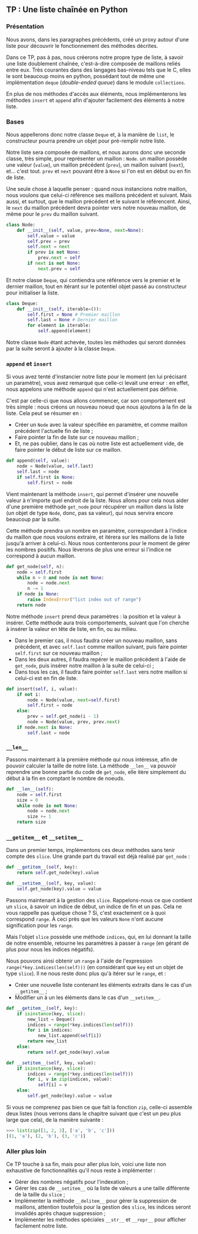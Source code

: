 ## TP : Une liste chaînée en Python

### Présentation

Nous avons, dans les paragraphes précédents, créé un proxy autour d'une liste pour découvrir le fonctionnement des méthodes décrites.

Dans ce TP, pas à pas, nous créerons notre propre type de liste, à savoir une liste doublement chaînée, c'est-à-dire composée de maillons reliés entre eux. Très courantes dans des langages bas-niveau tels que le C, elles le sont beaucoup moins en python, possédant tout de même une implémentation `deque` (*double-ended queue*) dans le module `collections`.

En plus de nos méthodes d'accès aux éléments, nous implémenterons les méthodes `insert` et `append` afin d'ajouter facilement des éléments à notre liste.

### Bases

Nous appellerons donc notre classe `Deque` et, à la manière de `list`, le constructeur pourra prendre un objet pour pré-remplir notre liste.

Notre liste sera composée de maillons, et nous aurons donc une seconde classe, très simple, pour représenter un maillon : `Node`. un maillon possède une valeur (`value`), un maillon précédent (`prev`), un maillon suivant (`next`), et… c'est tout. `prev` et `next` pouvant être à `None` si l'on est en début ou en fin de liste.

Une seule chose à laquelle penser : quand nous instancions notre maillon, nous voulons que celui-ci référence ses maillons précédent et suivant. Mais aussi, et surtout, que le maillon précédent et le suivant le référencent. Ainsi, le `next` du maillon précédent devra pointer vers notre nouveau maillon, de même pour le `prev` du maillon suivant.

```python
class Node:
    def __init__(self, value, prev=None, next=None):
        self.value = value
        self.prev = prev
        self.next = next
        if prev is not None:
            prev.next = self
        if next is not None:
            next.prev = self
```

Et notre classe `Deque`, qui contiendra une référence vers le premier et le dernier maillon, tout en itérant sur le potentiel objet passé au constructeur pour initialiser la liste.

```python
class Deque:
    def __init__(self, iterable=()):
        self.first = None # Premier maillon
        self.last = None # Dernier maillon
        for element in iterable:
            self.append(element)
```

Notre classe `Node` étant achevée, toutes les méthodes qui seront données par la suite seront à ajouter à la classe `Deque`.

### `append` et `insert`

Si vous avez tenté d'instancier notre liste pour le moment (en lui précisant un paramètre), vous avez remarqué que celle-ci levait une erreur : en effet, nous appelons une méthode `append` qui n'est actuellement pas définie.

C'est par celle-ci que nous allons commencer, car son comportement est très simple : nous créons un nouveau noeud que nous ajoutons à la fin de la liste. Cela peut se résumer en :

- Créer un `Node` avec la valeur spécifiée en paramètre, et comme maillon précédent l'actuelle fin de liste ;
- Faire pointer la fin de liste sur ce nouveau maillon ;
- Et, ne pas oublier, dans le cas où notre liste est actuellement vide, de faire pointer le début de liste sur ce maillon.

```python
def append(self, value):
    node = Node(value, self.last)
    self.last = node
    if self.first is None:
        self.first = node
```

Vient maintenant la méthode `insert`, qui permet d'insérer une nouvelle valeur à n'importe quel endroit de la liste. Nous allons pour cela nous aider d'une première méthode `get_node` pour récupérer un maillon dans la liste (un objet de type `Node`, donc, pas sa valeur), qui nous servira encore beaucoup par la suite.

Cette méthode prendra un nombre en paramètre, correspondant à l'indice du maillon que nous voulons extraire, et itérera sur les maillons de la liste jusqu'à arriver à celui-ci. Nous nous contenterons pour le moment de gérer les nombres positifs. Nous lèverons de plus une erreur si l'indice ne correspond à aucun maillon.

```python
def get_node(self, n):
    node = self.first
    while n > 0 and node is not None:
        node = node.next
        n -= 1
    if node is None:
        raise IndexError("list index out of range")
    return node
```

Notre méthode `insert` prend deux paramètres : la position et la valeur à insérer. Cette méthode aura trois comportements, suivant que l'on cherche à insérer la valeur en tête de liste, en fin, ou au milieu.

- Dans le premier cas, il nous faudra créer un nouveau maillon, sans précédent, et avec `self.last` comme maillon suivant, puis faire pointer `self.first` sur ce nouveau maillon ;
- Dans les deux autres, il faudra repérer le maillon précédent à l'aide de `get_node`, puis insérer notre maillon à la suite de celui-ci ;
- Dans tous les cas, il faudra faire pointer `self.last` vers notre maillon si celui-ci est en fin de liste.

```python
def insert(self, i, value):
    if not i:
        node = Node(value, next=self.first)
        self.first = node
    else:
        prev = self.get_node(i - 1)
        node = Node(value, prev, prev.next)
    if node.next is None:
        self.last = node
```

### `__len__`

Passons maintenant à la première méthode qui nous intéresse, afin de pouvoir calculer la taille de notre liste. La méthode `__len__` va pouvoir reprendre une bonne partie du code de `get_node`, elle itère simplement du début à la fin en comptant le nombre de noeuds.

```python
def __len__(self):
    node = self.first
    size = 0
    while node is not None:
        node = node.next
        size += 1
    return size
```

### `__getitem__` et `__setitem__`

Dans un premier temps, implémentons ces deux méthodes sans tenir compte des `slice`. Une grande part du travail est déjà réalisé par `get_node` :

```python
def __getitem__(self, key):
    return self.get_node(key).value

def __setitem__(self, key, value):
    self.get_node(key).value = value
```

Passons maintenant à la gestion des `slice`. Rappelons-nous ce que contient un `slice`, à savoir un indice de début, un indice de fin et un pas. Cela ne vous rappelle pas quelque chose ? Si, c'est exactement ce à quoi correspond `range`. À ceci près que les valeurs `None` n'ont aucune signification pour les `range`.

Mais l'objet `slice` possède une méthode `indices`, qui, en lui donnant la taille de notre ensemble, retourne les paramètres à passer à `range` (en gérant de plus pour nous les indices négatifs).

Nous pouvons ainsi obtenir un `range` à l'aide de l'expression `range(*key.indices(len(self)))` (en considérant que `key` est un objet de type `slice`). Il ne nous reste donc plus qu'à itérer sur le `range`, et :

- Créer une nouvelle liste contenant les éléments extraits dans le cas d'un `__getitem__` ;
- Modifier un à un les éléments dans le cas d'un `__setitem__`.

```python
def __getitem__(self, key):
    if isinstance(key, slice):
        new_list = Deque()
        indices = range(*key.indices(len(self)))
        for i in indices:
            new_list.append(self[i])
        return new_list
    else:
        return self.get_node(key).value

def __setitem__(self, key, value):
    if isinstance(key, slice):
        indices = range(*key.indices(len(self)))
        for i, v in zip(indices, value):
            self[i] = v
    else:
        self.get_node(key).value = value

```

Si vous ne comprenez pas bien ce que fait la fonction `zip`, celle-ci assemble deux listes (nous verrons dans le chapitre suivant que c'est un peu plus large que cela), de la manière suivante :

```python
>>> list(zip([1, 2, 3], ['a', 'b', 'c']))
[(1, 'a'), (2, 'b'), (3, 'c')]
```

### Aller plus loin

Ce TP touche à sa fin, mais pour aller plus loin, voici une liste non exhaustive de fonctionnalités qu'il nous reste à implémenter :

- Gérer des nombres négatifs pour l'indexation ;
- Gérer les cas de `__setitem__` où la liste de valeurs a une taille différente de la taille du `slice` ;
- Implémenter la méthode `__delitem__` pour gérer la suppression de maillons, attention toutefois pour la gestion des `slice`, les indices seront invalidés après chaque suppression ;
- Implémenter les méthodes spéciales `__str__` et `__repr__` pour afficher facilement notre liste.
